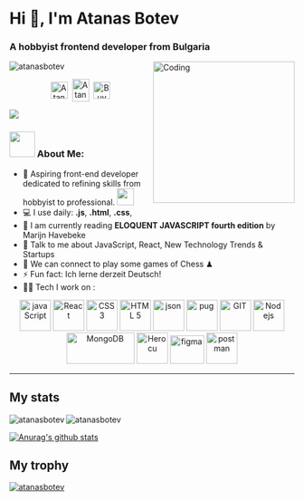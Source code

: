 <h1 align="left">Hi 👋, I'm Atanas Botev</h1>
<h3 align="left">A hobbyist frontend developer from Bulgaria</h3>

<!-- GIF -->

<img align="right" alt="Coding" width="250" height="250" src="https://media4.giphy.com/media/v1.Y2lkPTc5MGI3NjExMjR3dG1hdHF0ZDl3OTNtdm8xMTJxbzRjbG9yc3AyZXUybjBrcG00MCZlcD12MV9naWZzX3NlYXJjaCZjdD1n/VbnUQpnihPSIgIXuZv/giphy.webp">

<!--SOCIAL MEDIA TAGS -->

  <p> <img src="https://komarev.com/ghpvc/?username=atanasbotev&label=Profile%20views&color=0e75b6&style=flat" alt="atanasbotev" /> </p>
  <p align="center">
    <a href="https://www.linkedin.com/in/atanas-botev-432491241/" target="blank"><img align="center" src="https://cdn.jsdelivr.net/npm/simple-icons@3.0.1/icons/linkedin.svg" alt="AtanasBotev" height="30" width="30" /></a>&nbsp;
    <a href="https://github.com/AtanasBotev" target="blank"><img align="center" src="https://cdn.jsdelivr.net/npm/simple-icons@3.0.1/icons/github.svg" alt="AtanasBotev" height="40" width="30" /></a>&nbsp;
    <a href="-------------------"><img align="center" alt="Buy me a Coffee" width="30px" src="https://cdn.jsdelivr.net/npm/simple-icons@3.0.1/icons/buymeacoffee.svg" /></a>
  </p>  
 
<!-- ABOUT ME SECTION -->

![](https://camo.githubusercontent.com/992babdffd8c74a1502de375fbdf7e4d54773242/68747470733a2f2f6d656469612e67697068792e636f6d2f6d656469612f53576f536b4e36447854737a71494b4571762f67697068792e676966)
### <img src="https://github.com/TheDudeThatCode/TheDudeThatCode/blob/master/Assets/Developer.gif" width="45" /> About Me:

- 🏦 Aspiring front-end developer dedicated to refining skills from hobbyist to professional.
      <img src="https://media.giphy.com/media/WUlplcMpOCEmTGBtBW/giphy.gif" width="30">
- 💻 I use daily: **.js**, **.html**, **.css**, 
- 📖 I am currently reading **ELOQUENT JAVASCRIPT fourth edition** by Marijn Havebeke
- 💬 Talk to me about JavaScript, React, New Technology Trends & Startups
- 👯 We can connect to play some games of Chess ♟
- ⚡ Fun fact: Ich lerne derzeit Deutsch!
- 🧑‍💻 Tech I work on :

<p align="center">
      <img src="https://www.vectorlogo.zone/logos/javascript/javascript-icon.svg" alt="javaScript" width="55" height="55"/> 
      <img src="https://www.vectorlogo.zone/logos/reactjs/reactjs-icon.svg" alt="React" width="55" height="55"/> 
      <img src="https://www.vectorlogo.zone/logos/w3_css/w3_css-official.svg" alt="CSS 3" width="55" height="55"/>
      <img src="https://www.vectorlogo.zone/logos/w3_html5/w3_html5-icon.svg" alt="HTML 5" width="55" height="55"/>
      <img src="https://www.vectorlogo.zone/logos/json/json-icon.svg" alt="json" width="55" height="55"/>
      <img src="https://www.vectorlogo.zone/logos/pugjs/pugjs-icon.svg" alt="pug" width="55" height="55"/>
      <img src="https://www.vectorlogo.zone/logos/git-scm/git-scm-icon.svg" alt="GIT" width="55" height="55"/> 
      <img src="https://www.vectorlogo.zone/logos/nodejs/nodejs-icon.svg" alt="Nodejs" width="55" height="55"/>
      <img src="https://www.vectorlogo.zone/logos/mongodb/mongodb-ar21.svg" alt="MongoDB" width="120" height="55"/>
      <img src="https://www.vectorlogo.zone/logos/heroku/heroku-icon.svg" alt="Herocu" width="55" height="55"/>
      <img src="https://www.vectorlogo.zone/logos/figma/figma-icon.svg" alt="figma" width="60" height="50"/>
      <img src="https://www.vectorlogo.zone/logos/getpostman/getpostman-icon.svg" alt="postman" width="55" height="55"/>
</p>

---

<!-- STATISTIC SECTION -->

<h2>My stats</h2> 

  <p><img align="left" src="https://github-readme-streak-stats.herokuapp.com/?user=atanasbotev&" alt="atanasbotev" /></p>
  <p><img align="center" src="https://github-readme-stats.vercel.app/api/top-langs?username=atanasbotev&show_icons=true&locale=en&layout=compact" alt="atanasbotev" /></p>
  
  [![Anurag's github stats](https://github-readme-stats.vercel.app/api?username=atanasbotev)](https://github.com/anuraghazra/github-readme-stats)
  
<!--TROPHY EARNED SECTION -->

<h2>My trophy</h2>
<p align="left"> <a href="https://github.com/ryo-ma/github-profile-trophy"><img src="https://github-profile-trophy.vercel.app/?username=atanasbotev" alt="atanasbotev" /></a> </p>




